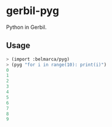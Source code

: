 # gerbil-pyg
Python in Gerbil.

## Usage

```scheme
> (import :belmarca/pyg)
> (pyg "for i in range(10): print(i)")
0
1
2
3
4
5
6
7
8
9
```
